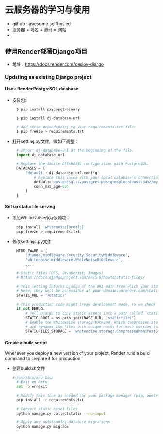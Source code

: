 # 云服务器的学习与使用

- github : awesome-selfhosted
- 服务器 + 域名 + 源码 = 网站
- 


## 使用Render部署Django项目
- 地址：https://docs.render.com/deploy-django 

### Updating an existing Django project

#### Use a Render PostgreSQL database

- 安装包:
  ```python
    $ pip install psycopg2-binary

    $ pip install dj-database-url

    # Add these dependencies to your requirements.txt file:
    $ pip freeze > requirements.txt

- 打开setting.py文件，做如下调整：
  ```python
    # Import dj-database-url at the beginning of the file.
    import dj_database_url

    # Replace the SQLite DATABASES configuration with PostgreSQL:
    DATABASES = {
        'default': dj_database_url.config(
            # Replace this value with your local database's connection string.
            default='postgresql://postgres:postgres@localhost:5432/mysite',
            conn_max_age=600
        )
    }


#### Set up static file serving

- 添加WhilteNoise作为依赖项：
  ```python
    pip install 'whitenoise[brotli]'
    pip freeze > requirements.txt

- 修改settings.py文件
  ```python
    MIDDLEWARE = [
        'django.middleware.security.SecurityMiddleware',
        'whitenoise.middleware.WhiteNoiseMiddleware',
        ...]

    # Static files (CSS, JavaScript, Images)
    # https://docs.djangoproject.com/en/5.0/howto/static-files/

    # This setting informs Django of the URI path from which your static files will be served to users
    # Here, they well be accessible at your-domain.onrender.com/static/... or yourcustomdomain.com/static/...
    STATIC_URL = '/static/'

    # This production code might break development mode, so we check whether we're in DEBUG mode
    if not DEBUG:
        # Tell Django to copy static assets into a path called `staticfiles` (this is specific to Render)
        STATIC_ROOT = os.path.join(BASE_DIR, 'staticfiles')
        # Enable the WhiteNoise storage backend, which compresses static files to reduce disk use
        # and renames the files with unique names for each version to support long-term caching
        STATICFILES_STORAGE = 'whitenoise.storage.CompressedManifestStaticFilesStorage'


#### Create a build script
Whenever you deploy a new version of your project, Render runs a build command to prepare it for production.

- 创建build.sh文件
  ```bash
  #!/usr/bin/env bash
    # Exit on error
    set -o errexit

    # Modify this line as needed for your package manager (pip, poetry, etc.)
    pip install -r requirements.txt

    # Convert static asset files
    python manage.py collectstatic --no-input

    # Apply any outstanding database migrations
    python manage.py migrate

